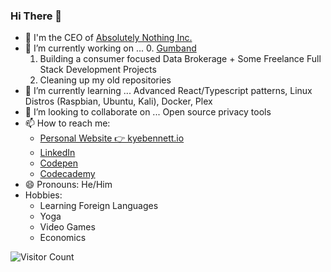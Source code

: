 ### Hi There 👋
- 👔 I'm the CEO of [Absolutely Nothing Inc.](https://absolutelynothing.io)
- 🔭 I’m currently working on ...
    0. [Gumband](https://www.gumband.com/) 
    1. Building a consumer focused Data Brokerage + Some Freelance Full Stack Development Projects
    2. Cleaning up my old repositories
- 🌱 I’m currently learning ... Advanced React/Typescript patterns, Linux Distros (Raspbian, Ubuntu, Kali), Docker, Plex
- 👯 I’m looking to collaborate on ... Open source privacy tools
- 📫 How to reach me:
  - [Personal Website 👉 kyebennett.io](https://kylebennett.io)
  - [LinkedIn](https://www.linkedin.com/in/kyle-bennett-pittsburgh-pa/)
  - [Codepen](https://codepen.io/coderkyle)
  - [Codecademy](https://www.codecademy.com/profiles/Coderkyle999)
- 😄 Pronouns: He/Him
- Hobbies:
  - Learning Foreign Languages
  - Yoga
  - Video Games
  - Economics

![Visitor Count](https://profile-counter.glitch.me/{bennentterprise}/count.svg)


<!--
**BennEntterprise/bennentterprise** is a ✨ _special_ ✨ repository because its `README.md` (this file) appears on your GitHub profile.
-->
